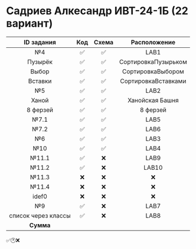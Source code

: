 # Садриев Алкесандр ИВТ-24-1Б (22 вариант)
| ID задания | Код | Схема | Расположение |                                                 
| :----: | :----: | :----: | :----: |
| №4 | ✅ | ✅ | LAB1 |
| Пузырёк | ✅ | ✅ | СортировкаПузырьком |
| Выбор | ✅ | ✅ | СортировкаВыбором |
| Вставки | ✅ | ✅ | СортировкаВставками |
| №5 | ✅ | ✅ | LAB2 |
| Ханой | ✅ | ✅ | Ханойская Башня |
| 8 ферзей | ✅ | ✅ | 8 ферзей |
| №7.1 | ✅ | ✅ | LAB5 |
| №7.2 | ✅ | ✅ | LAB6 |
| №6 | ✅ | ✅ | LAB3 |
| №10 | ✅ | ✅ | LAB4 |
| №11.1 | ✅ | ❌ | LAB9 |
| №11.2 | ✅ | ❌ | LAB10 |
| №11.3 | ❌ | ❌ | ❌ |
| №11.4 | ❌ | ❌ | ❌ |
| idef0 | ❌ | ❌ | ❌ |
| №9 | ✅ | ❌ | LAB7 |
| список через классы | ✅ | ❌ | LAB8 |
| **Сумма** |  |  |  |
✅🕐❌
